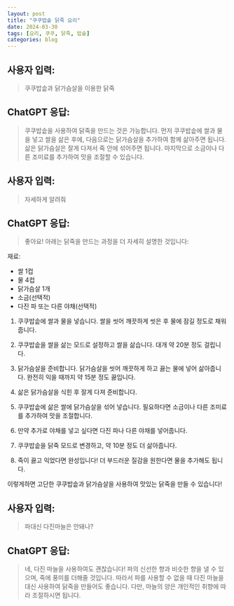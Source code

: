 ```yaml
---
layout: post
title: "쿠쿠밥솥 닭죽 요리"
date: 2024-03-30
tags: [요리, 쿠쿠, 닭죽, 밥솥]
categories: blog
---
```


## 사용자 입력:
> 쿠쿠밥솥과 닭가슴살을 이용한 닭죽

## ChatGPT 응답:
> 쿠쿠밥솥을 사용하여 닭죽을 만드는 것은 가능합니다. 먼저 쿠쿠밥솥에 쌀과 물을 넣고 쌀을 삶은 후에, 다음으로는 닭가슴살을 추가하여 함께 삶아주면 됩니다. 삶은 닭가슴살은 잘게 다져서 죽 안에 섞어주면 됩니다. 마지막으로 소금이나 다른 조미료를 추가하여 맛을 조절할 수 있습니다.

## 사용자 입력:
> 자세하게 알려줘

## ChatGPT 응답:
> 좋아요! 아래는 닭죽을 만드는 과정을 더 자세히 설명한 것입니다:

재료:
- 쌀 1컵
- 물 4컵
- 닭가슴살 1개
- 소금(선택적)
- 다진 파 또는 다른 야채(선택적)

1. 쿠쿠밥솥에 쌀과 물을 넣습니다. 쌀을 씻어 깨끗하게 씻은 후 물에 잠길 정도로 채워줍니다.

2. 쿠쿠밥솥을 쌀을 삶는 모드로 설정하고 쌀을 삶습니다. 대개 약 20분 정도 걸립니다.

3. 닭가슴살을 준비합니다. 닭가슴살을 씻어 깨끗하게 하고 끓는 물에 넣어 삶아줍니다. 완전히 익을 때까지 약 15분 정도 끓입니다.

4. 삶은 닭가슴살을 식힌 후 잘게 다져 준비합니다.

5. 쿠쿠밥솥에 삶은 쌀에 닭가슴살을 섞어 넣습니다. 필요하다면 소금이나 다른 조미료를 추가하여 맛을 조절합니다.

6. 만약 추가로 야채를 넣고 싶다면 다진 파나 다른 야채를 넣어줍니다.

7. 쿠쿠밥솥을 닭죽 모드로 변경하고, 약 10분 정도 더 삶아줍니다.

8. 죽이 끓고 익었다면 완성입니다! 더 부드러운 질감을 원한다면 물을 추가해도 됩니다.

이렇게하면 고단한 쿠쿠밥솥과 닭가슴살을 사용하여 맛있는 닭죽을 만들 수 있습니다!

## 사용자 입력:
> 파대신 다진마늘은 안돼나?

## ChatGPT 응답:
> 네, 다진 마늘을 사용하여도 괜찮습니다! 파의 신선한 향과 비슷한 향을 낼 수 있으며, 죽에 풍미를 더해줄 것입니다. 따라서 파를 사용할 수 없을 때 다진 마늘을 대신 사용하여 닭죽을 만들어도 좋습니다. 다만, 마늘의 양은 개인적인 취향에 따라 조절하시면 됩니다.

